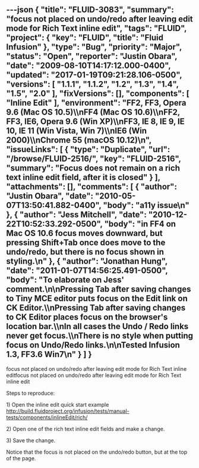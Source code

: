---json
{
  "title": "FLUID-3083",
  "summary": "focus not placed on undo/redo after leaving edit mode for Rich Text inline edit",
  "tags": "FLUID",
  "project": {
    "key": "FLUID",
    "title": "Fluid Infusion"
  },
  "type": "Bug",
  "priority": "Major",
  "status": "Open",
  "reporter": "Justin Obara",
  "date": "2009-08-10T14:17:12.000-0400",
  "updated": "2017-01-19T09:21:28.106-0500",
  "versions": [
    "1.1.1",
    "1.1.2",
    "1.2",
    "1.3",
    "1.4",
    "1.5",
    "2.0"
  ],
  "fixVersions": [],
  "components": [
    "Inline Edit"
  ],
  "environment": "FF2, FF3, Opera 9.6 (Mac OS 10.5)\\\nFF4 (Mac OS 10.6)\\\nFF2, FF3, IE6, Opera 9.6 (Win XP)\\\nFF3, IE 8, IE 9, IE 10, IE 11 (Win Vista, Win 7)\\\nIE6 (Win 2000)\\\nChrome 55 (macOS 10.12)\n",
  "issueLinks": [
    {
      "type": "Duplicate",
      "url": "/browse/FLUID-2516/",
      "key": "FLUID-2516",
      "summary": "Focus does not remain on a rich text inline edit field, after it is closed"
    }
  ],
  "attachments": [],
  "comments": [
    {
      "author": "Justin Obara",
      "date": "2010-05-07T13:50:41.882-0400",
      "body": "a11y issue\n"
    },
    {
      "author": "Jess Mitchell",
      "date": "2010-12-22T10:52:33.292-0500",
      "body": "in FF4 on Mac OS 10.6 focus moves downward, but pressing Shift+Tab once does move to the undo/redo, but there is no focus shown in styling.\n"
    },
    {
      "author": "Jonathan Hung",
      "date": "2011-01-07T14:56:25.491-0500",
      "body": "To elaborate on Jess' comment.\n\nPressing Tab after saving changes to Tiny MCE editor puts focus on the Edit link on CK Editor.\\\nPressing Tab after saving changes to CK Editor places focus on the browser's location bar.\\\nIn all cases the Undo / Redo links never get focus.\\\nThere is no style when putting focus on Undo/Redo links.\n\nTested Infusion 1.3, FF3.6 Win7\n"
    }
  ]
}
---
focus not placed on undo/redo after leaving edit mode for Rich Text inline editfocus not placed on undo/redo after leaving edit mode for Rich Text inline edit

Steps to reproduce:

1\) Open the inline edit quick start example\
<http://build.fluidproject.org/infusion/tests/manual-tests/components/inlineEdit/rich/>

2\) Open one of the rich text inline edit fields and make a change.

3\) Save the change.&#x20;

Notice that the focus is not placed on the undo/redo button, but at the top of the page.

        